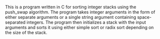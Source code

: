 This is a program written in C for sorting integer stacks using the push_swap algorithm. 
The program takes integer arguments in the form of either separate arguments or a single 
string argument containing space-separated integers. The program then initializes a stack 
with the input arguments and sorts it using either simple sort or radix sort depending on 
the size of the stack.
